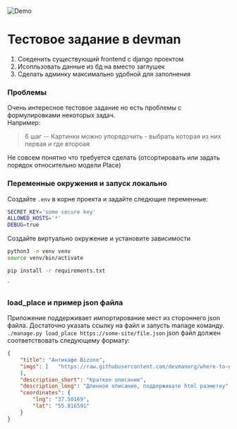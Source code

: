 ![Demo](demo.gif "http://mariownyou.pythonanywhere.com")

# Тестовое задание в devman
1. Соеденить существующий frontend с django проектом
2. Исопльзовать данные из бд на вместо заглушек
3. Сделать админку максимально удобной для заполнения

### Проблемы
Очень интересное тестовое задание но есть проблемы с формулировками некоторых задач.  
Например:

> 6 шаг -- Картинки можно упорядочить - выбрать которая из них первая и где второая  

Не совсем понятно что требуется сделать (отсортировать или задать порядок относительно модели Place)


### Переменные окружения и запуск локально
Создайте `.env` в корне проекта и задайте следющие переменные:

```bash
SECRET_KEY='some secure key'
ALLOWED_HOSTS='*'
DEBUG=true
```



Создайте виртуально окружение и установите зависимости

``` bash
python3 -m venv venv
source venv/bin/activate

pip install -r requirements.txt
```

`


### load_place и пример json файла
Приложение поддерживает импортирование мест из стороннего json файла. 
Достаточно указать ссылку на файл и запусть manage команду.  `./manage.py load_place https://some-site/file.json`
json файл должен соответствовать следующему формату: 

``` json
{
    "title": "Антикафе Bizone",
    "imgs": [   "https://raw.githubusercontent.com/devmanorg/where-to-go-places/master/media/1f09226ae0edf23d20708b4fcc498ffd.jpg",
    ],
    "description_short": "Краткое описание",
    "description_long": "Длинное описание, поддерживате html разметку",
    "coordinates": {
        "lng": "37.50169",
        "lat": "55.816591"
    }
}
```


